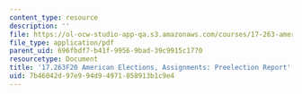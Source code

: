 ```yaml
---
content_type: resource
description: ''
file: https://ol-ocw-studio-app-qa.s3.amazonaws.com/courses/17-263-american-elections-fall-2020/7b46042d97e994d94971858913b1c9e4_MIT17_263F20_Preelection.pdf
file_type: application/pdf
parent_uid: 696fbdf7-b41f-9956-9bad-39c9915c1770
resourcetype: Document
title: '17.263F20 American Elections, Assignments: Preelection Report'
uid: 7b46042d-97e9-94d9-4971-858913b1c9e4
---
```

